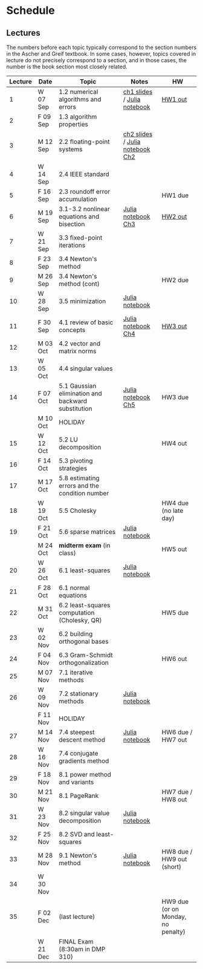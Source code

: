 # Schedule

## Lectures

The numbers before each topic typically correspond to the section numbers in the Ascher and Greif textbook. In some cases, however, topics covered in lecture do not precisely correspond to a section, and in those cases, the number is the book section most closely related.

| Lecture | Date     | Topic        | Notes | HW |
| -- | --------- | ------------ | ----- | -- |
|1 | W 07 Sep | 1.2 numerical algorithms and errors | [ch1 slides](https://piazza.com/class_profile/get_resource/issheoft1kq48i/istkkmzqczn7o2) / [Julia notebook](https://nbviewer.jupyter.org/url/www.cs.ubc.ca/~mpf/cpsc302-T12016/notebooks/Chapter01.ipynb) | [HW1 out](https://piazza.com/class_profile/get_resource/issheoft1kq48i/istjs0m4yq62vv)| 
|2 | F 09 Sep | 1.3 algorithm properties    |       ||
|3 | M 12 Sep | 2.2 floating-point systems | [ch2 slides](https://piazza.com/class_profile/get_resource/issheoft1kq48i/it0fthmz2e945h) / [Julia notebook Ch2](https://nbviewer.jupyter.org/url/www.cs.ubc.ca/~mpf/cpsc302-T12016/notebooks/Chapter02.ipynb)||
|4 | W 14 Sep | 2.4 IEEE standard | ||
|5 | F 16 Sep | 2.3 roundoff error accumulation | | HW1 due |
|6 | M 19 Sep | 3.1-3.2 nonlinear equations and bisection | [Julia notebook Ch3](https://nbviewer.jupyter.org/url/www.cs.ubc.ca/~mpf/cpsc302-T12016/notebooks/Chapter03.ipynb)|[HW2 out](http://www.piazza.com/class_profile/get_resource/issheoft1kq48i/itaqfkhivr05v5) |
|7 | W 21 Sep | 3.3 fixed-point iterations | ||
|8 | F 23 Sep | 3.4 Newton's method | ||
|9 | M 26 Sep | 3.4 Newton's method (cont) | |HW2 due|
|10 | W 28 Sep | 3.5 minimization |[Julia notebook](https://nbviewer.jupyter.org/url/www.cs.ubc.ca/~mpf/cpsc302-T12016/notebooks/minimization.ipynb) ||
|11 | F 30 Sep | 4.1 review of basic concepts |[Julia notebook Ch4](https://nbviewer.jupyter.org/url/www.cs.ubc.ca/~mpf/cpsc302-T12016/notebooks/Chapter04.ipynb) |[HW3 out](https://piazza.com/class_profile/get_resource/issheoft1kq48i/itt2llguyk41dn)|
|12 | M 03 Oct | 4.2 vector and matrix norms | ||
|13 | W 05 Oct | 4.4 singular values | ||
|14 | F 07 Oct | 5.1 Gaussian elimination and backward substitution | [Julia notebook Ch5](https://nbviewer.jupyter.org/url/www.cs.ubc.ca/~mpf/cpsc302-T12016/notebooks/Chapter05.ipynb)|HW3 due|
|   | M 10 Oct | HOLIDAY | ||
|15 | W 12 Oct | 5.2 LU decomposition | |HW4 out|
|16 | F 14 Oct | 5.3 pivoting strategies | ||
|17 | M 17 Oct | 5.8 estimating errors and the condition number | ||
|18 | W 19 Oct | 5.5 Cholesky | |HW4 due (no late day)|
|19 | F 21 Oct | 5.6 sparse matrices |[Julia notebook](https://github.com/mpf-teaching/cpsc302-T12016/blob/master/notebooks/sparse-matrices.ipynb) ||
| | M 24 Oct | **midterm exam** (in class) | | HW5 out|
|20 | W 26 Oct | 6.1 least-squares|[Julia notebook](https://nbviewer.jupyter.org/url/www.cs.ubc.ca/~mpf/cpsc302-T12016/notebooks/least-squares.ipynb)| |
|21 | F 28 Oct | 6.1 normal equations | ||
|22 | M 31 Oct | 6.2 least-squares computation (Cholesky, QR) | |HW5 due|
|23 | W 02 Nov | 6.2 building orthogonal bases | ||
|24 | F 04 Nov | 6.3 Gram-Schmidt orthogonalization | |HW6 out|
|25 | M 07 Nov | 7.1 iterative methods | ||
|26 | W 09 Nov | 7.2 stationary methods |[Julia notebook](https://github.com/mpf-teaching/cpsc302-T12016/blob/master/notebooks/stationary-methods.ipynb) ||
|   | F 11 Nov | HOLIDAY | ||
|27 | M 14 Nov | 7.4 steepest descent method | [Julia notebook](https://github.com/mpf-teaching/cpsc302-T12016/blob/master/notebooks/steepest-descent.ipynb)| HW6 due / HW7 out|
|28 | W 16 Nov | 7.4 conjugate gradients method |  ||
|29 | F 18 Nov | 8.1 power method and variants | ||
|30 | M 21 Nov | 8.1 PageRank | |HW7 due / HW8 out|
|31 | W 23 Nov | 8.2 singular value decomposition | [Julia notebook](https://github.com/mpf-teaching/cpsc302-T12016/blob/master/notebooks/singular-values.ipynb)||
|32 | F 25 Nov | 8.2 SVD and least-squares | ||
|33 | M 28 Nov | 9.1 Newton's method |[Julia notebook](https://github.com/mpf-teaching/cpsc302-T12016/blob/master/notebooks/newton-method.ipynb) |HW8 due / HW9 out (short)|
|34 | W 30 Nov |  | ||
|35 | F 02 Dec | (last lecture) | |HW9 due (or on Monday, no penalty)|
|   | W 21 Dec | FINAL Exam (8:30am in DMP 310) | | |


